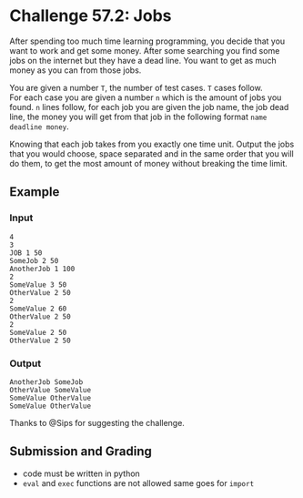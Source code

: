 # Challenge 57.2: Jobs

After spending too much time learning programming, you decide that you want to work and get some money. After some searching you find some jobs on the internet but they have a dead line. You want to get as much money as you can from those jobs.

You are given a number `T`, the number of test cases. `T` cases follow.  
For each case you are given a number `n` which is the amount of jobs you found. `n` lines follow, for each job you are given the job name, the job dead line, the money you will get from that job in the following format `name deadline money`. 

Knowing that each job takes from you exactly one time unit. Output the jobs that you would choose, space separated and in the same order that you will do them, to get the most amount of money without breaking the time limit.

## Example

### Input
```
4
3
JOB 1 50
SomeJob 2 50
AnotherJob 1 100
2
SomeValue 3 50
OtherValue 2 50
2
SomeValue 2 60
OtherValue 2 50
2
SomeValue 2 50
OtherValue 2 50
```

### Output
```
AnotherJob SomeJob
OtherValue SomeValue
SomeValue OtherValue 
SomeValue OtherValue
```

Thanks to @Sips for suggesting the challenge.

## Submission and Grading 

- code must be written in python
- `eval` and `exec` functions are not allowed same goes for `import`